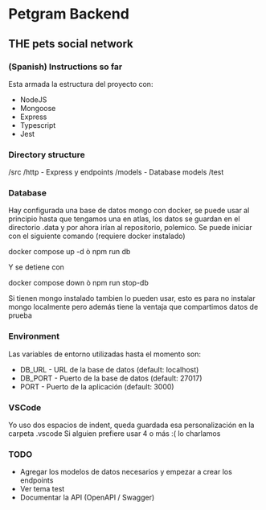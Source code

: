 # Petgram Backend

## THE pets social network

### (Spanish) Instructions so far

Esta armada la estructura del proyecto con:
* NodeJS
* Mongoose
* Express
* Typescript
* Jest

### Directory structure

/src
  /http  -  Express y endpoints
  /models  -  Database models
/test

### Database

Hay configurada una base de datos mongo con docker, se puede usar al principio hasta
que tengamos una en atlas, los datos se guardan en el directorio .data y por ahora irían
al repositorio, polemico.
Se puede iniciar con el siguiente comando (requiere docker instalado)

docker compose up -d
ò
npm run db

Y se detiene con 

docker compose down
ò
npm run stop-db

Si tienen mongo instalado tambien lo pueden usar, esto es para no instalar mongo localmente
pero además tiene la ventaja que compartimos datos de prueba

### Environment

Las variables de entorno utilizadas hasta el momento son:
* DB_URL - URL de la base de datos (default: localhost)
* DB_PORT - Puerto de la base de datos (default: 27017)
* PORT - Puerto de la aplicación (default: 3000)

### VSCode

Yo uso dos espacios de indent, queda guardada esa personalización en la carpeta .vscode
Si alguien prefiere usar 4 o más :( lo charlamos

### TODO

* Agregar los modelos de datos necesarios y empezar a crear los endpoints
* Ver tema test
* Documentar la API (OpenAPI / Swagger)
